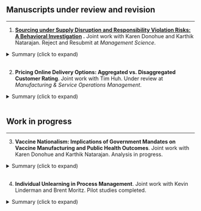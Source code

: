 <div class=article-container><div class=article-style><h2 id=manuscripts-under-review-and-revision>Manuscripts under review and revision</h2><hr><ol><li><strong><a href="https://drive.google.com/file/d/1QkCntyKl5_cuChD87_FeIt6WmRazTllS/view?usp=sharing" target=_blank rel=noopener>Sourcing under Supply Disruption and Responsibility Violation Risks: A Behavioral Investigation</a>
.</strong> Joint work with Karen Donohue and Karthik Natarajan. Reject and Resubmit at <em>Management Science</em>.</li></ol><details class=abstract><summary markdown=span>Summary (click to expand)</summary>
We investigate sourcing decisions when faced with two suppliers with different cost and risk profiles. Sourcing from one supplier costs more but involves no risk, while sourcing from the other may introduce either supply disruption risk, which influences product supply, or responsibility violation risk, which influences customer demand. To contrast these two types of supplier-induced risks, we present a parsimonious comparative framework based on risk matrices used in practice that organize risk level by two dimensions: likelihood and impact. We first analytically characterize the profit-maximizing sourcing strategies in different likelihood/impact environments and then employ an incentivized experiment with human participants to explore actual sourcing behavior. While sole-sourcing is always theoretically optimal, we find that individuals tend to diversify. However, they are less likely to diversify and more likely to select the optimal supplier when faced with responsibility violation risk relative to supply disruption risk. Concerning the underlying environment, we find that buyers respond similarly to changes in risk likelihood and impact levels in terms of the adjustment in order allocation between the two suppliers. This behavior deviates from the normative predictions, and our analysis suggests that managers will benefit from recognizing the unique characteristics of the two risk dimensions and developing tailored strategies to manage each type of risk. The negative influence of these behavioral factors on profit can be quite significant, especially under responsibility violation risk.</details><br><ol start=2><li><strong>Pricing Online Delivery Options: Aggregated vs. Disaggregated Customer Rating</strong>. Joint work with Tim Huh. Under review at <em>Manufacturing & Service Operations Management</em>.</li></ol><details class=abstract><summary markdown=span>Summary (click to expand)</summary>
Online shopping has become an indispensable part of people's lives. Online retailers, especially small ones who sell through established e-commerce platforms, often choose to outsource the delivery functionality to a set of delivery service providers. To help resolve uncertainty associated with these delivery service providers' on-time reliability, customers can rate the reliability of these providers. A retailer may choose to adopt either an aggregated rating system under which only the overall rating across all the delivery service providers is shown or a disaggregated rating system under which each provider's rating is displayed separately. Online retailers need to understand how to set optimal prices for different delivery options and recognize potential implications of rating system design. Our analysis shows that under the aggregated rating system, the optimal markups should be differentiated, while under the disaggregated rating system, every option should have the same markup. However, the retailer's optimal expected profit is equivalent across the two rating systems. Hence, the simpler aggregated rating system may achieve the same expected outcomes as the seemingly more informative disaggregated rating system. We also assess how the rating systems impact delivery service providers and customers.</details><br><h2 id=work-in-progress>Work in progress</h2><hr><ol start=3><li><strong>Vaccine Nationalism: Implications of Government Mandates on Vaccine Manufacturing and Public Health Outcomes</strong>. Joint work with Karen Donohue and Karthik Natarajan. Analysis in progress.</li></ol><details class=abstract><summary markdown=span>Summary (click to expand)</summary>
The COVID-19 pandemic has created unprecedented pressure on healthcare supply chains. Due to the limited supply of critical products such as PPEs and drugs, several national governments have implemented policies to limit the exporting of such products. As the success of combating the pandemic hinges on the availability of vaccines, there are growing concerns that governments might take similar measures to prioritize supplying vaccines to their own citizens, a phenomenon dubbed by the media as "vaccine nationalism." Against this backdrop, we investigate potential implications of such government mandates on vaccine manufacturers' capacity investment decisions and the associated public health outcomes. Our analysis shows that these mandates do not necessarily result in the intended consequences of increasing the local availability of vaccine doses. In some situations, the policies may actually induce the manufacturer to diversify production to another country. Also, the local, and sometimes even total, capacities may decrease if the capacity investment cost is high. We further study how the associated changes in capacity investments may influence public health outcomes and what behavioral factors may influence decision-makers' choices.</details><br><ol start=4><li><strong>Individual Unlearning in Process Management</strong>. Joint work with Kevin Linderman and Brent Moritz. Pilot studies completed.</li></ol><details class=abstract><summary markdown=span>Summary (click to expand)</summary>
Process management requires organizations to learn and adapt to new routines. While prior research primarily adopts an organizational learning perspective to study process and knowledge management, the "unlearning" procedure attracts more and more attention in recent years. This intentional effort in discarding old knowledge in order to embrace new knowledge is even considered a source of dynamic capability that organizations can leverage on. Although prior literature on organizational learning and change management has recognized individuals' role in shaping organizational level outcomes, there is relatively little research on how individual unlearning might contribute to firms' process improvement initiatives. Our study adopts an experimental approach to address this gap and develop a better understanding of the microfoundations of organizational unlearning in process management. We examine what kind of informational cues might help promote the unlearning process and improve learning outcomes and explore whether important individual characteristics, such as personality, influence different cues' efficacy. Preliminary data shows that different individuals may be susceptible to different cues and that there might be potential benefits of tailoring different cues to individuals with different characteristics.</details><p></p></div></div></article>


